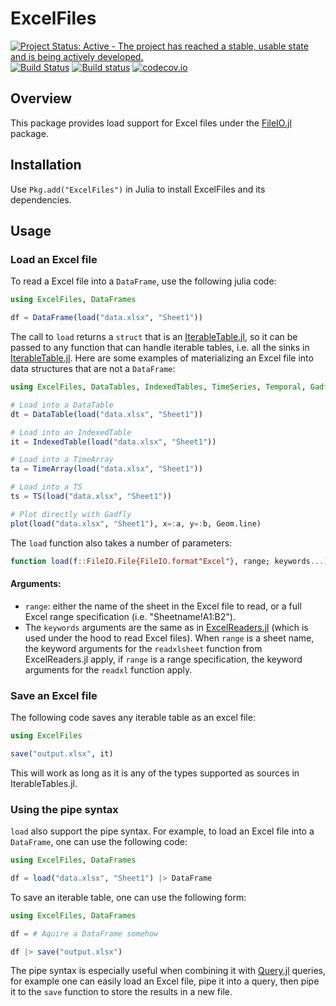 # ExcelFiles

[![Project Status: Active - The project has reached a stable, usable state and is being actively developed.](http://www.repostatus.org/badges/latest/active.svg)](http://www.repostatus.org/#active)
[![Build Status](https://travis-ci.org/queryverse/ExcelFiles.jl.svg?branch=master)](https://travis-ci.org/queryverse/ExcelFiles.jl)
[![Build status](https://ci.appveyor.com/api/projects/status/wfx5avj0s2m0x94w/branch/master?svg=true)](https://ci.appveyor.com/project/queryverse/excelfiles-jl/branch/master)
[![codecov.io](http://codecov.io/github/queryverse/ExcelFiles.jl/coverage.svg?branch=master)](http://codecov.io/github/queryverse/ExcelFiles.jl?branch=master)

## Overview

This package provides load support for Excel files under the
[FileIO.jl](https://github.com/JuliaIO/FileIO.jl) package.

## Installation

Use ``Pkg.add("ExcelFiles")`` in Julia to install ExcelFiles and its dependencies.

## Usage

### Load an Excel file

To read a Excel file into a ``DataFrame``, use the following julia code:

````julia
using ExcelFiles, DataFrames

df = DataFrame(load("data.xlsx", "Sheet1"))
````

The call to ``load`` returns a ``struct`` that is an [IterableTable.jl](https://github.com/queryverse/IterableTables.jl), so it can be passed to any function that can handle iterable tables, i.e. all the sinks in [IterableTable.jl](https://github.com/queryverse/IterableTables.jl). Here are some examples of materializing an Excel file into data structures that are not a ``DataFrame``:

````julia
using ExcelFiles, DataTables, IndexedTables, TimeSeries, Temporal, Gadfly

# Load into a DataTable
dt = DataTable(load("data.xlsx", "Sheet1"))

# Load into an IndexedTable
it = IndexedTable(load("data.xlsx", "Sheet1"))

# Load into a TimeArray
ta = TimeArray(load("data.xlsx", "Sheet1"))

# Load into a TS
ts = TS(load("data.xlsx", "Sheet1"))

# Plot directly with Gadfly
plot(load("data.xlsx", "Sheet1"), x=:a, y=:b, Geom.line)
````

The ``load`` function also takes a number of parameters:

````julia
function load(f::FileIO.File{FileIO.format"Excel"}, range; keywords...)
````
#### Arguments:

* ``range``: either the name of the sheet in the Excel file to read, or a full Excel range specification (i.e. "Sheetname!A1:B2").
* The ``keywords`` arguments are the same as in [ExcelReaders.jl](https://github.com/queryverse/ExcelReaders.jl) (which is used under the hood to read Excel files). When ``range`` is a sheet name, the keyword arguments for the ``readxlsheet`` function from ExcelReaders.jl apply, if ``range`` is a range specification, the keyword arguments for the ``readxl`` function apply.

### Save an Excel file

The following code saves any iterable table as an excel file:
````julia
using ExcelFiles

save("output.xlsx", it)
````
This will work as long as it is any of the types supported as sources in IterableTables.jl.

### Using the pipe syntax

``load`` also support the pipe syntax. For example, to load an Excel file into a ``DataFrame``, one can use the following code:

````julia
using ExcelFiles, DataFrames

df = load("data.xlsx", "Sheet1") |> DataFrame
````

To save an iterable table, one can use the following form:

````julia
using ExcelFiles, DataFrames

df = # Aquire a DataFrame somehow

df |> save("output.xlsx")
````

The pipe syntax is especially useful when combining it with [Query.jl](https://github.com/queryverse/Query.jl) queries, for example one can easily load an Excel file, pipe it into a query, then pipe it to the ``save`` function to store the results in a new file.
